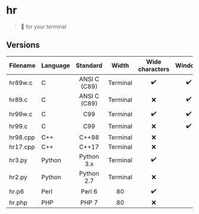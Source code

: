 # hr
> :straight_ruler: for your terminal

## Versions

| Filename | Language |  Standard    |   Width  |  Wide characters |      Windows     |        Unix      |
|:---------|:---------|:------------:|:--------:|:----------------:|:----------------:|:----------------:|
| hr89w.c  | C        | ANSI C (C89) | Terminal |:heavy_check_mark:|:heavy_check_mark:|:heavy_check_mark:|
| hr89.c   | C        | ANSI C (C89) | Terminal |        :x:       |:heavy_check_mark:|:heavy_check_mark:|
| hr99w.c  | C        | C99          | Terminal |:heavy_check_mark:|:heavy_check_mark:|:heavy_check_mark:|
| hr99.c   | C        | C99          | Terminal |        :x:       |:heavy_check_mark:|:heavy_check_mark:|
| hr98.cpp | C++      | C++98        | Terminal |        :x:       |
| hr17.cpp | C++      | C++17        | Terminal |        :x:       |
| hr3.py   | Python   | Python 3.x   | Terminal |:heavy_check_mark:|
| hr2.py   | Python   | Python 2.7   | Terminal |        :x:       |
| hr.p6    | Perl     | Perl 6       |    80    |:heavy_check_mark:|
| hr.php   | PHP      | PHP 7        |    80    |        :x:       |
